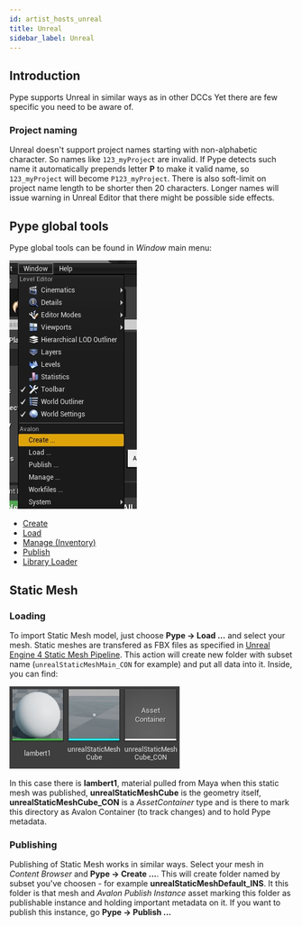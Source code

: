 ```yaml
---
id: artist_hosts_unreal
title: Unreal
sidebar_label: Unreal
---
```


## Introduction

Pype supports Unreal in similar ways as in other DCCs Yet there are few specific you need to be aware of.

### Project naming

Unreal doesn't support project names starting with non-alphabetic character. So names like `123_myProject` are
invalid. If Pype detects such name it automatically prepends letter **P** to make it valid name, so `123_myProject` will become `P123_myProject`. There is also soft-limit on project name length to be shorter then 20 characters. Longer names will issue warning in Unreal Editor that there might be possible side effects.

## Pype global tools

Pype global tools can be found in *Window* main menu:

![Unreal Pype Menu](assets/unreal-avalon_tools.jpg)

-   [Create](artist_tools.md#creator)
-   [Load](artist_tools.md#loader)
-   [Manage (Inventory)](artist_tools.md#inventory)
-   [Publish](artist_tools.md#publisher)
-   [Library Loader](artist_tools.md#library-loader)

## Static Mesh

### Loading

To import Static Mesh model, just choose **Pype → Load ...** and select your mesh. Static meshes are transfered as FBX files as specified in [Unreal Engine 4 Static Mesh Pipeline](https://docs.unrealengine.com/en-US/Engine/Content/Importing/FBX/StaticMeshes/index.html). This action will create new folder with subset name (`unrealStaticMeshMain_CON` for example) and put all data into it. Inside, you can find:

![Unreal Container Content](assets/unreal-container.jpg)

In this case there is **lambert1**, material pulled from Maya when this static mesh was published, **unrealStaticMeshCube** is the geometry itself, **unrealStaticMeshCube_CON** is a *AssetContainer* type and is there to mark this directory as Avalon Container (to track changes) and to hold Pype metadata.

### Publishing

Publishing of Static Mesh works in similar ways. Select your mesh in *Content Browser* and **Pype → Create ...**. This will create folder named by subset you've choosen - for example **unrealStaticMeshDefault_INS**. It this folder is that mesh and *Avalon Publish Instance* asset marking this folder as publishable instance and holding important metadata on it. If you want to publish this instance, go **Pype → Publish ...**